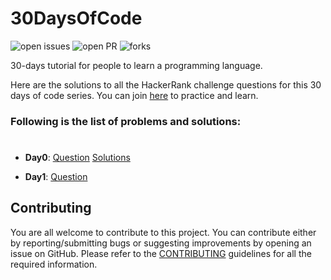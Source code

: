 # 30DaysOfCode

![open issues](https://img.shields.io/github/issues/dikshadutt08/30DaysOfCode?color=%2319a249) ![open PR](https://img.shields.io/github/issues-pr-closed/dikshadutt08/30DaysOfCode?color=%23f25f56) ![forks](https://img.shields.io/github/forks/dikshadutt08/30DaysOfCode?style=social)

30-days tutorial for people to learn a programming language.

Here are the solutions to all the HackerRank challenge questions for this 30 days of code series. You can join [here](http://hr.gs/fdeeee) to practice and learn.

### Following is the list of problems and solutions:
#

- **Day0**: [Question](https://www.hackerrank.com/challenges/30-hello-world/problem) [Solutions](https://github.com/dikshadutt08/30DaysOfCode/tree/master/Day0) &nbsp;&nbsp;&nbsp;&nbsp;&nbsp;&nbsp;

- **Day1**: [Question](https://www.hackerrank.com/challenges/30-data-types/problem)

## Contributing

You are all welcome to contribute to this project. You can contribute either by reporting/submitting bugs or suggesting improvements by opening an issue on GitHub. Please refer to the [CONTRIBUTING](https://github.com/dikshadutt08/30DaysOfCode/blob/master/CONTRIBUTING.md) guidelines for all the required information.

